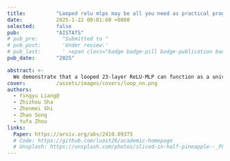 ```yaml
---
title:          "Looped relu mlps may be all you need as practical programmable computers"
date:           2025-1-22 00:01:00 +0800
selected:       false
pub:            "AISTATS"
# pub_pre:        "Submitted to "
# pub_post:       'Under review.'
# pub_last:       ' <span class="badge badge-pill badge-publication badge-success">Spotlight</span>'
pub_date:       "2025"

abstract: >-
  We demonstrate that a looped 23-layer ReLU-MLP can function as a universal programmable computer—revealing that simple neural network modules possess greater expressive power than previously thought and can perform complex tasks without relying on advanced architectures like Transformers.
cover:          /assets/images/covers/loop_nn.png
authors:
  - Yingyu Liang@
  - Zhizhou Sha
  - Zhenmei Shi
  - Zhao Song
  - Yufa Zhou
links:
  Paper: https://arxiv.org/abs/2410.09375
  # Code: https://github.com/luost26/academic-homepage
  # Unsplash: https://unsplash.com/photos/sliced-in-half-pineapple--_PLJZmHZzk
---
```


